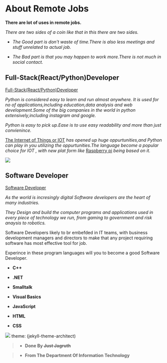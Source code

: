 # About  Remote Jobs 

 **There are lot of uses in  remote jobs.**

 *There are two sides of a coin like that in this there are two sides.*

* *The Good part is don't waste of time.There is also less meetings and stuff unrelated to actual job.*

* *The Bad part is that you may happen to work more.There is not much in social contact.*

## Full-Stack(React/Python)Developer

[Full-Stack(React/Python)Developer](https://remote.com/jobs/full-stack-react-python-developer-d00475fe-5e45-4bb1-a042-3d8f512c9202)

*Python is considered easy to learn and run almost anywhere. It is used for no of applications,including education,data analysis and web development.Some of the big companies in the world in python extensively,including instagram and google.*


*Python is easy to pick up.Ease is to use easy readability and more than just convienince.*


[The Internet of Things or IOT](https://www.educba.com/iot-applications/) *has opened up huge oppurtunities,and Python can play in you utilizing the oppurtunities.The language become a popular choice for IOT , with new plat form like* [Raspberry pi](https://www.educba.com/raspberry-pi-with-a-mix-of-python/) *being based on it.*


![](All-You-Ever-Wanted-to-Know-about-Low-Code-App-Developer-Magazine_zwo2wpz6.jpg)


## Software Developer

[Software Developer](https://remote.com/jobs/-denver-co-full-time-onsite-remote-ok--aec635e0-a0e9-436c-9e89-51a69cece43e)

*As the  world is incresingly digital Software developers are the heart of many industries.*

*They Design and build the computer programs and applications used in every piece of  technology we run, from gaming to government  and risk anaysis to robotics.*

Software Developers likely to br embefded in IT teams, with business development managers and directors to make that any project requiring software has most effective tool for job.

Experince in these program languages will you to become a good Software Developer.

* **C++**

* **.NET**

*  **Smalltalk**

*  **Visual Basics**

*  **JavaScript**

*  **HTML**

*  **CSS**

![](web-development-concept-webdesign-interface-elements-creative-process-tools-design-designer-website-60499982.jpg)
theme: (jekyll-theme-architect)



 > * **Done By ~~Just Jagruth~~**
   
 >  * **From The Department Of Information Technology**
